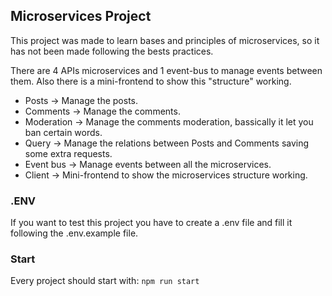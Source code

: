 ## Microservices Project

This project was made to learn bases and principles of microservices, so it has not been made following the bests practices.

There are 4 APIs microservices and 1 event-bus to manage events between them. Also there is a mini-frontend to show this "structure" working.
* Posts -> Manage the posts.
* Comments -> Manage the comments.
* Moderation -> Manage the comments moderation, bassically it let you ban certain words. 
* Query -> Manage the relations between Posts and Comments saving some extra requests.
* Event bus -> Manage events between all the microservices.
* Client -> Mini-frontend to show the microservices structure working.


### .ENV
If you want to test this project you have to create a .env file and fill it following the .env.example file.

### Start
Every project should start with:
```npm run start```